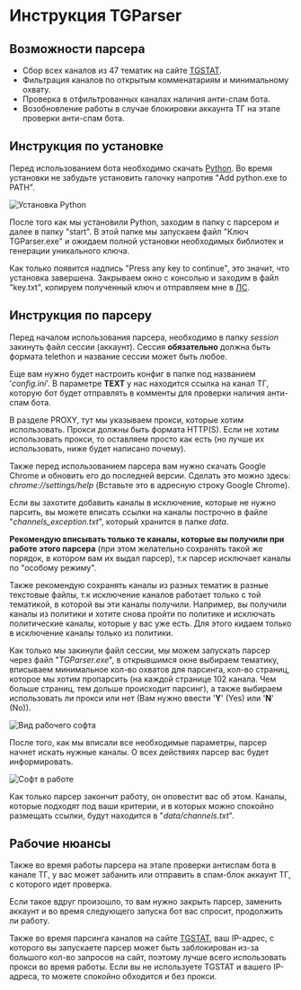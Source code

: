 # Инструкция TGParser

## Возможности парсера
- Сбор всех каналов из 47 тематик на сайте [TGSTAT](https://tgstat.ru/).
- Фильтрация каналов по открытым комменатариям и минимальному охвату.
- Проверка в отфильтрованных каналах наличия анти-спам бота.
- Возобновление работы в случае блокировки аккаунта ТГ на этапе проверки анти-спам бота.

## Инструкция по установке
Перед использованием бота необходимо скачать [Python](https://www.python.org/ftp/python/3.11.1/python-3.11.1-amd64.exe). Во время установки не забудьте установить галочку напротив "Add python.exe to PATH".

![Установка Python](https://i.imgur.com/9Vdl03a.png)

После того как мы установили Python, заходим в папку с парсером и далее в папку "start". В этой папке мы запускаем файл "Ключ TGParser.exe" и ожидаем полной установки необходимых библиотек и генерации уникального ключа.

Как только появится надпись "Press any key to continue", это значит, что установка завершена. Закрываем окно с консолью и заходим в файл "key.txt", копируем полученный ключ и отправляем мне в [ЛС](https://t.me/HolmenGS).

## Инструкция по парсеру

Перед началом использования парсера, необходимо в папку *session* закинуть файл сессии (аккаунт). Сессия **обязательно** должна быть формата telethon и название сессии может быть любое.

Еще вам нужно будет настроить конфиг в папке под названием '*config.ini*'. В параметре **TEXT** у нас находится ссылка на канал ТГ, которую бот будет отправлять в комменты для проверки наличия анти-спам бота.

В разделе PROXY, тут мы указываем прокси, которые хотим использовать. Прокси должны быть формата HTTP(S). Если не хотим использовать прокси, то оставляем просто как есть (но лучше их использовать, ниже будет написано почему).

Также перед использованием парсера вам нужно скачать Google Chrome и обновить его до последней версии. Сделать это можно здесь: *chrome://settings/help* (Вставьте это в адресную строку Google Chrome).

Если вы захотите добавить каналы в исключение, которые не нужно парсить, вы можете вписать ссылки на каналы построчно в файле "*channels_exception.txt*", который хранится в папке *data*.

**Рекомендую вписывать только те каналы, которые вы получили при работе этого парсера** (при этом желательно сохранять такой же порядок, в котором вам их выдал парсер), т.к парсер исключает каналы по "особому режиму". 

Также рекомендую сохранять каналы из разных тематик в разные текстовые файлы, т.к исключение каналов работает только с той тематикой, в которой вы эти каналы получили. Например, вы получили каналы из политики и хотите снова пройти по политике и исключать политические каналы, которые у вас уже есть. Для этого кидаем только в исключение каналы только из политики.

Как только мы закинули файл сессии, мы можем запускать парсер через файл "*TGParser.exe*", в открывшимся окне выбираем тематику, вписываем минимальное кол-во охватов для парсинга, кол-во страниц, которое мы хотим пропарсить (на каждой странице 102 канала. Чем больше страниц, тем дольше происходит парсинг), а также выбираем использовать ли прокси или нет (Вам нужно ввести '**Y**' (Yes) или '**N**' (No)).

![Вид рабочего софта](https://i.imgur.com/sHRT1th.png)

После того, как мы вписали все необходимые параметры, парсер начнет искать нужные каналы. О всех действиях парсер вас будет информировать.

![Софт в работе](https://i.imgur.com/YE0dMBv.png)

Как только парсер закончит работу, он оповестит вас об этом. Каналы, которые подходят под ваши критерии, и в которых можно спокойно размещать ссылки, будут находится в "*data/channels.txt*".

## Рабочие нюансы

Также во время работы парсера на этапе проверки антиспам бота в канале ТГ, у вас может забанить или отправить в спам-блок аккаунт ТГ, с которого идет проверка.

Если такое вдруг произошло, то вам нужно закрыть парсер, заменить аккаунт и во время следующего запуска бот вас спросит, продолжить ли работу.

Также во время парсинга каналов на сайте [TGSTAT](https://tgstat.ru), ваш IP-адрес, с которого вы запускаете парсер может быть заблокирован из-за большого кол-во запросов на сайт, поэтому лучше всего использовать прокси во время работы. Если вы не используете TGSTAT и вашего IP-адреса, то можете спокойно обходится и без прокси.